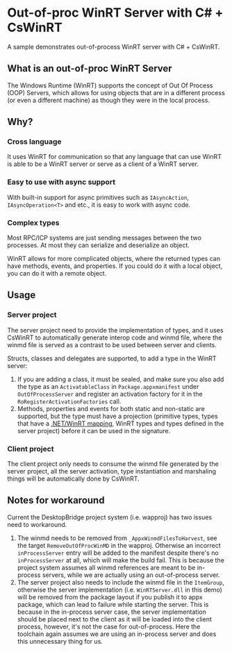 # Out-of-proc WinRT Server with C# + CsWinRT

A sample demonstrates out-of-process WinRT server with C# + CsWinRT.

## What is an out-of-proc WinRT Server

The Windows Runtime (WinRT) supports the concept of Out Of Process (OOP) Servers, which allows for using objects that are in a different process (or even a different machine) as though they were in the local process. 

## Why?

### Cross language

It uses WinRT for communication so that any language that can use WinRT is able to be a WinRT server or serve as a client of a WinRT server.

### Easy to use with async support

With built-in support for async primitives such as `IAsyncAction`, `IAsyncOperation<T>` and etc., it is easy to work with async code.

### Complex types

Most RPC/ICP systems are just sending messages between the two processes. At most they can serialize and deserialize an object.

WinRT allows for more complicated objects, where the returned types can have methods, events, and properties. If you could do it with a local object, you can do it with a remote object. 

## Usage

### Server project

The server project need to provide the implementation of types, and it uses CsWinRT to automatically generate interop code and winmd file, where the winmd file is served as a contrast to be used between server and clients.

Structs, classes and delegates are supported, to add a type in the WinRT server:
1. If you are adding a class, it must be sealed, and make sure you also add the type as an `ActivatableClass` in `Package.appxmanifest` under `OutOfProcessServer` and register an activation factory for it in the `RoRegisterActivationFactories` call. 
3. Methods, properties and events for both static and non-static are supported, but the type must have a projection (primitive types, types that have a [.NET/WinRT mapping](https://learn.microsoft.com/en-us/windows/apps/develop/platform/csharp-winrt/net-mappings-of-winrt-types), WinRT types and types defined in the server project) before it can be used in the signature. 

### Client project

The client project only needs to consume the winmd file generated by the server project, all the server activation, type instantiation and marshaling things will be automatically done by CsWinRT.

## Notes for workaround

Current the DesktopBridge project system (i.e. wapproj) has two issues need to workaround.

1. The winmd needs to be removed from `_AppxWinmdFilesToHarvest`, see the target `RemoveOutOfProcWinMD` in the wapproj. Otherwise an incorrect `inProcessServer` entry will be added to the manifest despite there's no `inProcessServer` at all, which will make the build fail. This is because the project system assumes all winmd references are meant to be in-process servers, while we are actually using an out-of-process server.
2. The server project also needs to include the winmd file in the `ItemGroup`, otherwise the server implementation (i.e. `WinRTServer.dll` in this demo) will be removed from the package layout if you publish it to appx package, which can lead to failure while starting the server. This is because in the in-process server case, the server implementation should be placed next to the client as it will be loaded into the client process, however, it's not the case for out-of-process. Here the toolchain again assumes we are using an in-process server and does this unnecessary thing for us.

